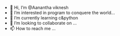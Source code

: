 - 👋 Hi, I’m @Aanantha viknesh
- 👀 I’m interested in program to conquere the world...
- 🌱 I’m currently learning c&python
- 💞️ I’m looking to collaborate on ...
- 📫 How to reach me ...

<!---
AANANTHAVIKNESH/AANANTHAVIKNESH is a ✨ special ✨ repository because its `README.md` (this file) appears on your GitHub profile.
You can click the Preview link to take a look at your changes.
--->
